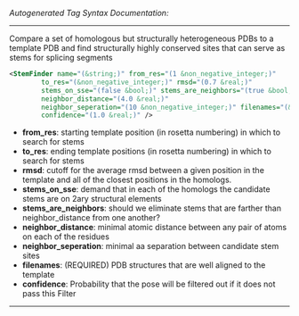 <!-- THIS IS AN AUTOGENERATED FILE: Don't edit it directly, instead change the schema definition in the code itself. -->

_Autogenerated Tag Syntax Documentation:_

---
Compare a set of homologous but structurally heterogeneous PDBs to a template PDB and find structurally highly conserved sites that can serve as stems for splicing segments

```xml
<StemFinder name="(&string;)" from_res="(1 &non_negative_integer;)"
        to_res="(&non_negative_integer;)" rmsd="(0.7 &real;)"
        stems_on_sse="(false &bool;)" stems_are_neighbors="(true &bool;)"
        neighbor_distance="(4.0 &real;)"
        neighbor_seperation="(10 &non_negative_integer;)" filenames="(&string;)"
        confidence="(1.0 &real;)" />
```

-   **from_res**: starting template position (in rosetta numbering) in which to search for stems
-   **to_res**: ending template positions (in rosetta numbering) in which to search for stems
-   **rmsd**: cutoff for the average rmsd between a given position in the template and all of the closest positions in the homologs.
-   **stems_on_sse**: demand that in each of the homologs the candidate stems are on 2ary structural elements
-   **stems_are_neighbors**: should we eliminate stems that are farther than neighbor_distance from one another?
-   **neighbor_distance**: minimal atomic distance between any pair of atoms on each of the residues
-   **neighbor_seperation**: minimal aa separation between candidate stem sites
-   **filenames**: (REQUIRED) PDB structures that are well aligned to the template
-   **confidence**: Probability that the pose will be filtered out if it does not pass this Filter

---
